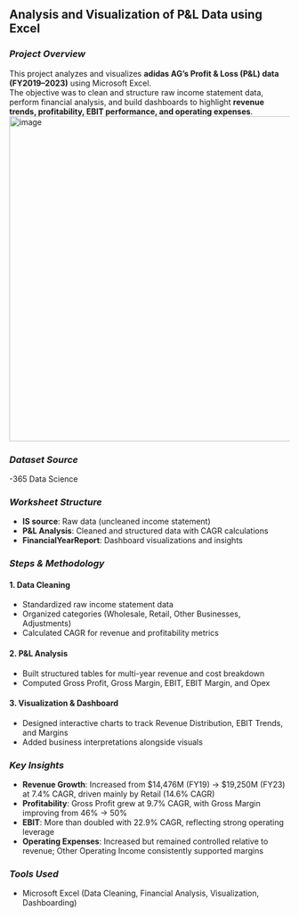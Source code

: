 ## Analysis and Visualization of P&L Data using Excel

### ***Project Overview***
This project analyzes and visualizes **adidas AG’s Profit & Loss (P&L) data (FY2019–2023)** using Microsoft Excel.  
The objective was to clean and structure raw income statement data, perform financial analysis, and build dashboards to highlight **revenue trends, profitability, EBIT performance, and operating expenses**.
<img width="1600" height="583" alt="image" src="https://github.com/user-attachments/assets/f5a4e3d9-1b93-4d41-96dd-a24bd3d817f0" />

### ***Dataset Source***
-365 Data Science

### ***Worksheet Structure***
- **IS source**: Raw data (uncleaned income statement)  
- **P&L Analysis**: Cleaned and structured data with CAGR calculations  
- **FinancialYearReport**: Dashboard visualizations and insights  

### ***Steps & Methodology***

#### 1. Data Cleaning
- Standardized raw income statement data  
- Organized categories (Wholesale, Retail, Other Businesses, Adjustments)  
- Calculated CAGR for revenue and profitability metrics  

#### 2. P&L Analysis
- Built structured tables for multi-year revenue and cost breakdown  
- Computed Gross Profit, Gross Margin, EBIT, EBIT Margin, and Opex  

#### 3. Visualization & Dashboard
- Designed interactive charts to track Revenue Distribution, EBIT Trends, and Margins  
- Added business interpretations alongside visuals  

### ***Key Insights***
- **Revenue Growth**: Increased from $14,476M (FY19) → $19,250M (FY23) at 7.4% CAGR, driven mainly by Retail (14.6% CAGR)  
- **Profitability**: Gross Profit grew at 9.7% CAGR, with Gross Margin improving from 46% → 50%  
- **EBIT**: More than doubled with 22.9% CAGR, reflecting strong operating leverage  
- **Operating Expenses**: Increased but remained controlled relative to revenue; Other Operating Income consistently supported margins  

### ***Tools Used***
- Microsoft Excel (Data Cleaning, Financial Analysis, Visualization, Dashboarding)

